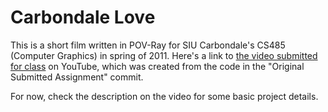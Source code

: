 Carbondale Love
===============

This is a short film written in POV-Ray for SIU Carbondale's CS485 (Computer Graphics) in spring of 2011.  Here's a link to [the video submitted for class](http://youtu.be/P_GqFaAg7TY) on YouTube, which was created from the code in the "Original Submitted Assignment" commit.  

For now, check the description on the video for some basic project details. 
